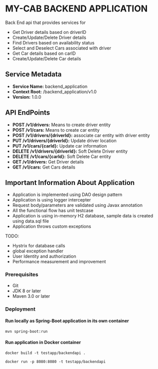 # MY-CAB BACKEND APPLICATION

Back End api that provides services for
* Get Driver details based on driverID 
* Create/Update/Delete Driver details
* Find Drivers based on availability status
* Select and Deselect Cars associated with driver
* Get Car details based on carID
* Create/Update/Delete Car details

## Service Metadata
* **Service Name:** backend_application
* **Context Root:** /backend_application/v1.0
* **Version:** 1.0.0

## API EndPoints

* **POST /v1/drivers:** Means to create driver entity 
* **POST /v1/cars:** Means to create car entity 
* **POST /v1/drivers/{driverId}:** associate car entity with driver entity
* **PUT /v1/drivers/{driverId}:** Update driver location
* **PUT /v1/cars/{carId}:** Update car information
* **DELETE /v1/drivers/{driverId}:** Soft Delete Driver entity
* **DELETE /v1/cars/{carId}:** Soft Delete Car entity
* **GET /v1/drivers:** Get Driver details
* **GET /v1/cars:** Get Cars details


## Important Information About Application
* Application is implemented using DAO design pattern
* Application is using logger intercepter
* Request body/parameters are validated using Javax annotation 
* All the functional flow has unit testcase
* Application is using in-memory H2 database, sample data is created using data.sql file
* Application throws custom exceptions

TODO:
* Hystrix for database calls
* global exception handler 
* User Identity and authorization
* Performance measurement and improvement


### Prerequisites
* Git
* JDK 8 or later
* Maven 3.0 or later

### Deployment

#### Run locally as Spring-Boot application in its own container

```
mvn spring-boot:run
```
#### Run application in Docker container
```
docker build -t testapp/backendapi .

docker run -p 8080:8080 -t testapp/backendapi
```
